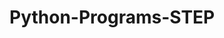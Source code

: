 # Python-Programs-STEP
        
   
                  
                                
                            
                                     
              
      
